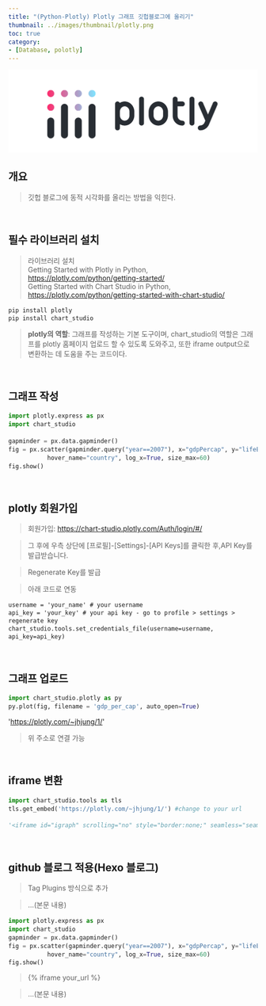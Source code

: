 ```yaml
---
title: "(Python-Plotly) Plotly 그래프 깃헙블로그에 올리기"
thumbnail: ../images/thumbnail/plotly.png
toc: true
category:
- [Database, polotly]
---
```

![](../images/thumbnail/plotly.png)

## 개요

> 깃헙 블로그에 동적 시각화를 올리는 방법을 익힌다.

</br>

## 필수 라이브러리 설치

> 라이브러리 설치  
    Getting Started with Plotly in Python,       
    https://plotly.com/python/getting-started/  
    Getting Started with Chart Studio in Python,  
    https://plotly.com/python/getting-started-with-chart-studio/

```
pip install plotly
pip install chart_studio
```
> **plotly의 역할**: 그래프를 작성하는 기본 도구이며, chart_studio의 역할은 그래프를 plotly 홈페이지 업로드 할 수 있도록 도와주고, 또한 iframe output으로 변환하는 데 도움을 주는 코드이다.

</br>

## 그래프 작성
``` python
import plotly.express as px
import chart_studio

gapminder = px.data.gapminder()
fig = px.scatter(gapminder.query("year==2007"), x="gdpPercap", y="lifeExp", size="pop", color="continent",
           hover_name="country", log_x=True, size_max=60)
fig.show()
```

</br>

## plotly 회원가입

> 회원가입: https://chart-studio.plotly.com/Auth/login/#/

> 그 후에 우측 상단에 [프로필]-[Settings]-[API Keys]를 클릭한 후,API Key를 발급받습니다.

> Regenerate Key를 발급

> 아래 코드로 연동
```
username = 'your_name' # your username  
api_key = 'your_key' # your api key - go to profile > settings > regenerate key  
chart_studio.tools.set_credentials_file(username=username, api_key=api_key)
```

</br>

## 그래프 업로드
```python
import chart_studio.plotly as py
py.plot(fig, filename = 'gdp_per_cap', auto_open=True)
```
'https://plotly.com/~jhjung/1/'

> 위 주소로 연결 가능

</br>

## iframe 변환
```python
import chart_studio.tools as tls
tls.get_embed('https://plotly.com/~jhjung/1/') #change to your url

'<iframe id="igraph" scrolling="no" style="border:none;" seamless="seamless" src="https://plotly.com/~jhjung/1.embed" height="525" width="100%"></iframe>'
```

</br>

## github 블로그 적용(Hexo 블로그)

>Tag Plugins 방식으로 추가

>...(본문 내용)

```python
import plotly.express as px
import chart_studio
gapminder = px.data.gapminder()
fig = px.scatter(gapminder.query("year==2007"), x="gdpPercap", y="lifeExp", size="pop", color="continent",
           hover_name="country", log_x=True, size_max=60)
fig.show()
```
>{% iframe your_url %}

>...(본문 내용)